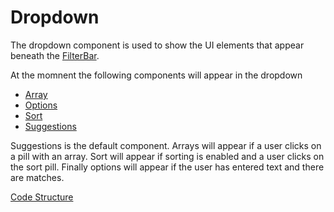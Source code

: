 # Dropdown
The dropdown component is used to show the UI elements that appear beneath the [FilterBar](docs/Components/FilterBar.md).

At the momnent the following components will appear in the dropdown
- [Array](docs/Components/Array.md)
- [Options](docs/Components/Options.md)
- [Sort](docs/Components/CloseButton.md)
- [Suggestions](docs/Components/CloseButton.md)

Suggestions is the default component. Arrays will appear if a user clicks on a pill with an array. Sort will appear if sorting is enabled and a user clicks on the sort pill. Finally options will appear if the user has entered text and there are matches.

[Code Structure](../Structure.md)